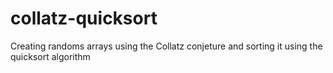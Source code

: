 # collatz-quicksort
Creating randoms arrays using the Collatz conjeture and sorting it using the quicksort algorithm
